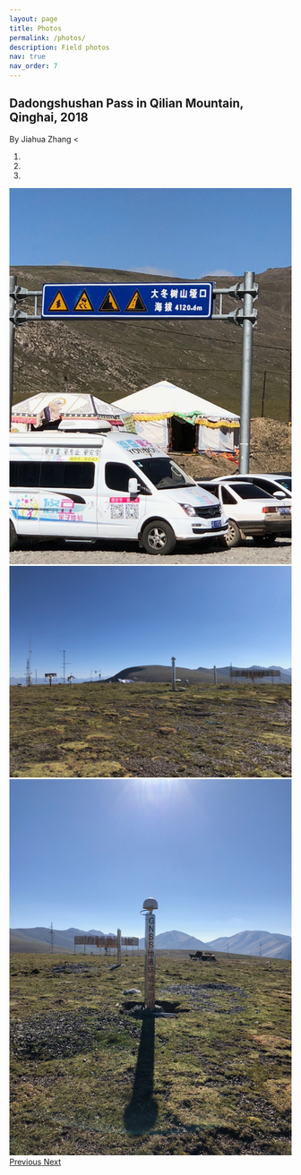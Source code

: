 ```yaml
---
layout: page
title: Photos
permalink: /photos/
description: Field photos
nav: true
nav_order: 7
---
```

## Dadongshushan Pass in Qilian Mountain, Qinghai, 2018
By Jiahua Zhang
<<div id="carousel" class="carousel slide" data-ride="carousel" data-interval="8000">
  <ol class="carousel-indicators">
    <li data-target="#carousel" data-slide-to="0" class="active"></li>
    <li data-target="#carousel" data-slide-to="1"></li>
    <li data-target="#carousel" data-slide-to="2"></li>
  </ol>
  
  <div class="carousel-inner">
    <div class="carousel-item active">
      <img class="d-block w-100" src="/assets/img/field/Jiahua1.jpg" alt="Slide 1">
    </div>
    <div class="carousel-item">
      <img class="d-block w-100" src="/assets/img/field/Jiahua2.jpg" alt="Slide 2">
    </div>
    <div class="carousel-item">
      <img class="d-block w-100" src="/assets/img/field/Jiahua3.jpg" alt="Slide 3">
    </div>
  </div>
  
  <a class="carousel-control-prev" href="#carousel" role="button" data-slide="prev">
    <span class="carousel-control-prev-icon" aria-hidden="true"></span>
    <span class="sr-only">Previous</span>
  </a>
  <a class="carousel-control-next" href="#carousel" role="button" data-slide="next">
    <span class="carousel-control-next-icon" aria-hidden="true"></span>
    <span class="sr-only">Next</span>
  </a>
</div>
